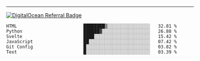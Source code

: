 ---
[![DigitalOcean Referral Badge](https://web-platforms.sfo2.digitaloceanspaces.com/WWW/Badge%203.svg)](https://www.digitalocean.com/?refcode=37fa54d82492&utm_campaign=Referral_Invite&utm_medium=Referral_Program&utm_source=badge)

<!--START_SECTION:waka-->

```text
HTML                         ████████▒░░░░░░░░░░░░░░░░   32.81 %
Python                       ██████▓░░░░░░░░░░░░░░░░░░   26.88 %
Svelte                       ████░░░░░░░░░░░░░░░░░░░░░   15.42 %
JavaScript                   ██░░░░░░░░░░░░░░░░░░░░░░░   07.42 %
Git Config                   █░░░░░░░░░░░░░░░░░░░░░░░░   03.82 %
Text                         █░░░░░░░░░░░░░░░░░░░░░░░░   03.39 %
```

<!--END_SECTION:waka-->


[linkedin]: https://www.linkedin.com/in/mohamed-elh/

